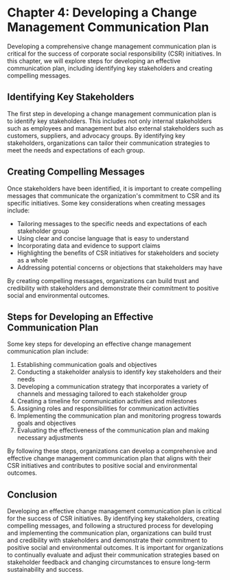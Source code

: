 Chapter 4: Developing a Change Management Communication Plan
============================================================

Developing a comprehensive change management communication plan is critical for the success of corporate social responsibility (CSR) initiatives. In this chapter, we will explore steps for developing an effective communication plan, including identifying key stakeholders and creating compelling messages.

Identifying Key Stakeholders
----------------------------

The first step in developing a change management communication plan is to identify key stakeholders. This includes not only internal stakeholders such as employees and management but also external stakeholders such as customers, suppliers, and advocacy groups. By identifying key stakeholders, organizations can tailor their communication strategies to meet the needs and expectations of each group.

Creating Compelling Messages
----------------------------

Once stakeholders have been identified, it is important to create compelling messages that communicate the organization's commitment to CSR and its specific initiatives. Some key considerations when creating messages include:

* Tailoring messages to the specific needs and expectations of each stakeholder group
* Using clear and concise language that is easy to understand
* Incorporating data and evidence to support claims
* Highlighting the benefits of CSR initiatives for stakeholders and society as a whole
* Addressing potential concerns or objections that stakeholders may have

By creating compelling messages, organizations can build trust and credibility with stakeholders and demonstrate their commitment to positive social and environmental outcomes.

Steps for Developing an Effective Communication Plan
----------------------------------------------------

Some key steps for developing an effective change management communication plan include:

1. Establishing communication goals and objectives
2. Conducting a stakeholder analysis to identify key stakeholders and their needs
3. Developing a communication strategy that incorporates a variety of channels and messaging tailored to each stakeholder group
4. Creating a timeline for communication activities and milestones
5. Assigning roles and responsibilities for communication activities
6. Implementing the communication plan and monitoring progress towards goals and objectives
7. Evaluating the effectiveness of the communication plan and making necessary adjustments

By following these steps, organizations can develop a comprehensive and effective change management communication plan that aligns with their CSR initiatives and contributes to positive social and environmental outcomes.

Conclusion
----------

Developing an effective change management communication plan is critical for the success of CSR initiatives. By identifying key stakeholders, creating compelling messages, and following a structured process for developing and implementing the communication plan, organizations can build trust and credibility with stakeholders and demonstrate their commitment to positive social and environmental outcomes. It is important for organizations to continually evaluate and adjust their communication strategies based on stakeholder feedback and changing circumstances to ensure long-term sustainability and success.
